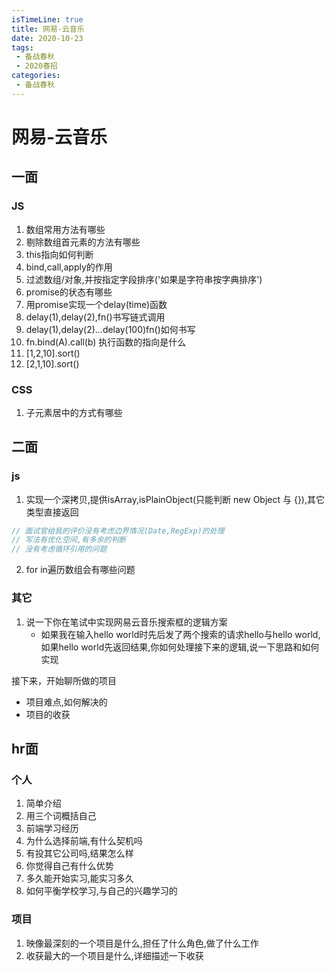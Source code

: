 ```yaml
---
isTimeLine: true
title: 网易-云音乐
date: 2020-10-23
tags:
 - 备战春秋
 - 2020春招
categories:
 - 备战春秋
---
```

# 网易-云音乐
## 一面
### JS
1. 数组常用方法有哪些
2. 剔除数组首元素的方法有哪些
3. this指向如何判断
4. bind,call,apply的作用
5. 过滤数组/对象,并按指定字段排序('如果是字符串按字典排序')
6. promise的状态有哪些
7. 用promise实现一个delay(time)函数
8. delay(1),delay(2),fn()书写链式调用
9. delay(1),delay(2)...delay(100)fn()如何书写
10. fn.bind(A).call(b) 执行函数的指向是什么
11. [1,2,10].sort()
12. [2,1,10].sort()

### CSS
1. 子元素居中的方式有哪些

## 二面
### js
1. 实现一个深拷贝,提供isArray,isPlainObject(只能判断 new Object 与 {}),其它类型直接返回
```js
// 面试官给我的评价没有考虑边界情况(Date,RegExp)的处理
// 写法有优化空间,有多余的判断
// 没有考虑循环引用的问题
```
2. for in遍历数组会有哪些问题

### 其它
1. 说一下你在笔试中实现网易云音乐搜索框的逻辑方案
   * 如果我在输入hello world时先后发了两个搜索的请求hello与hello world,如果hello world先返回结果,你如何处理接下来的逻辑,说一下思路和如何实现

接下来，开始聊所做的项目
* 项目难点,如何解决的
* 项目的收获

## hr面
### 个人
1. 简单介绍
2. 用三个词概括自己
3. 前端学习经历
4. 为什么选择前端,有什么契机吗
4. 有投其它公司吗,结果怎么样
5. 你觉得自己有什么优势
6. 多久能开始实习,能实习多久
7. 如何平衡学校学习,与自己的兴趣学习的

### 项目
1. 映像最深刻的一个项目是什么,担任了什么角色,做了什么工作
2. 收获最大的一个项目是什么,详细描述一下收获

<comment/>
<tongji/>